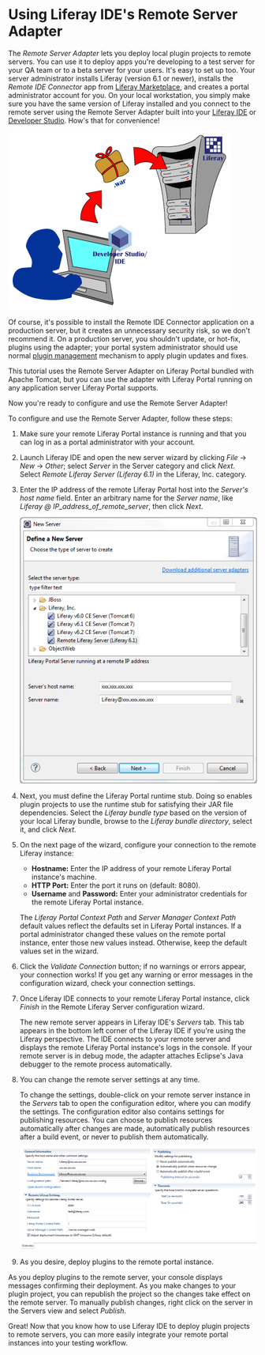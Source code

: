 # Using Liferay IDE's Remote Server Adapter [](id=using-liferay-ides-remote-server-adapter-lp-6-2-develop-tutorial)

The *Remote Server Adapter* lets you deploy local plugin projects to remote
servers. You can use it to deploy apps you're developing to a test server for
your QA team or to a beta server for your users. It's easy to set up too.
Your server administrator installs Liferay (version 6.1 or newer), installs the
*Remote IDE Connector* app from [Liferay Marketplace](http://www.liferay.com/marketplace), 
and creates a portal administrator account for you. On your local workstation,
you simply make sure you have the same version of Liferay installed and you
connect to the remote server using the Remote Server Adapter built into your
[Liferay IDE](http://www.liferay.com/downloads/liferay-projects/liferay-ide) or
[Developer Studio](http://www.liferay.com/group/customer/products/developer-studio). 
How's that for convenience! 

![Figure 1: Liferay IDE's Remote Server Adapter lets you deploy plugins to remote servers, such as your test server or beta server.](../../images/remote-server-adapter-connector.png)

Of course, it's possible to install the Remote IDE Connector application on a
production server, but it creates an unnecessary security risk, so we don't
recommend it. On a production server, you shouldn't update, or hot-fix, plugins
using the adapter; your portal system administrator should use normal [plugin management](http://www.liferay.com/documentation/liferay-portal/6.2/user-guide/-/ai/plugin-management-liferay-portal-6-2-user-guide-14-en)
mechanism to apply plugin updates and fixes. 

This tutorial uses the Remote Server Adapter on Liferay Portal bundled with
Apache Tomcat, but you can use the adapter with Liferay Portal running on any
application server Liferay Portal supports. 

Now you're ready to configure and use the Remote Server Adapter! 

To configure and use the Remote Server Adapter, follow these steps: 

1.  Make sure your remote Liferay Portal instance is running and that you can
    log in as a portal administrator with your account. 

2.  Launch Liferay IDE and open the new server wizard by clicking *File* &rarr;
    *New* &rarr; *Other*; select *Server* in the Server category and click
    *Next*. Select *Remote Liferay Server (Liferay 6.1)* in the Liferay, Inc.
    category.

3.  Enter the IP address of the remote Liferay Portal host into the *Server's
    host name* field. Enter an arbitrary name for the *Server name*, like *Liferay @
    IP_address_of_remote_server*, then click *Next*. 

    ![Figure 2: Configure the remote Liferay server's information.](../../images/remote_server_adapter_wizard_1.png)

4.  Next, you must define the Liferay Portal runtime stub. Doing so enables
    plugin projects to use the runtime stub for satisfying their JAR file
    dependencies. Select the *Liferay bundle type* based on the version of your
    local Liferay bundle, browse to the *Liferay bundle directory*, select it, and
    click *Next*. 

5.  On the next page of the wizard, configure your connection to the remote
    Liferay instance: 
    - **Hostname:** Enter the IP address of your remote Liferay Portal
    instance's machine. 
    - **HTTP Port:** Enter the port it runs on (default: 8080). 
    - **Username** and **Password:** Enter your administrator credentials for
    the remote Liferay Portal instance. 

    The *Liferay Portal Context Path* and *Server Manager Context Path*
    default values reflect the defaults set in Liferay Portal
    instances. If a portal administrator changed these values on the remote
    portal instance, enter those new values instead. Otherwise, keep the
    default values set in the wizard. 

6.  Click the *Validate Connection* button; if no warnings or errors appear,
    your connection works! If you get any warning or error messages in the
    configuration wizard, check your connection settings. 

7.  Once Liferay IDE connects to your remote Liferay Portal instance,
    click *Finish* in the Remote Liferay Server configuration wizard. 

    The new remote server appears in Liferay IDE's *Servers* tab. This tab
    appears in the bottom left corner of the Liferay IDE if you're using the
    Liferay perspective. The IDE connects to your remote server and displays the
    remote Liferay Portal instance's logs in the console. If your remote server
    is in debug mode, the adapter attaches Eclipse's Java debugger to the remote
    process automatically. 

8.  You can change the remote server settings at any time. 

    To change the settings, double-click on your remote server instance in the
    *Servers* tab to open the configuration editor, where you can modify the
    settings. The configuration editor also contains settings for publishing
    resources. You can choose to publish resources automatically after changes
    are made, automatically publish resources after a build event, or never to
    publish them automatically. 

    ![Figure 3: The remote server's configuration editor lets you modify remote settings, specify how resources are published, and set time limits for server operations.](../../images/remote_server_configuration_editor.png)

9.  As you desire, deploy plugins to the remote portal instance. 

As you deploy plugins to the remote server, your console displays messages
confirming their deployment. As you make changes to your plugin project,
you can republish the project so the changes take effect on the remote server.
To manually publish changes, right click on the server in the Servers view and
select *Publish*. 

Great! Now that you know how to use Liferay IDE to deploy plugin projects to 
remote servers, you can more easily integrate your remote portal instances into 
your testing workflow. 

<!-- TODO Add link to other deployment tutorials. Jim -->
